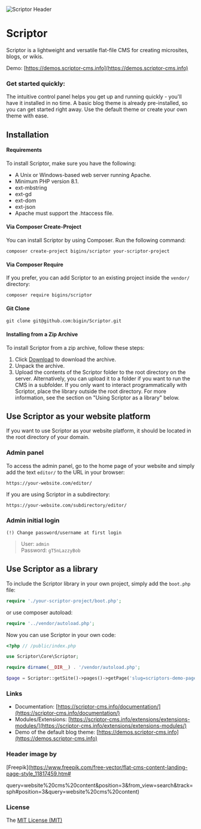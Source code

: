 
![Scriptor Header](https://scriptor-cms.info/site/themes/info/images/scriptor-header.png)

  
# Scriptor

Scriptor is a lightweight and versatile flat-file CMS for creating microsites, blogs, or wikis.

Demo: [https://demos.scriptor-cms.info](https://demos.scriptor-cms.info)

### Get started quickly:

The intuitive control panel helps you get up and running quickly - you'll have it installed in no time. A basic blog theme is already pre-installed, so you can get started right away. Use the default theme or create your own theme with ease.

## Installation

#### Requirements

To install Scriptor, make sure you have the following:

- A Unix or Windows-based web server running Apache.
- Minimum PHP version 8.1.
- ext-mbstring
- ext-gd
- ext-dom
- ext-json
- Apache must support the .htaccess file.

#### Via Composer Create-Project

You can install Scriptor by using Composer. Run the following command:

```
composer create-project bigins/scriptor your-scriptor-project
```

#### Via Composer Require

If you prefer, you can add Scriptor to an existing project inside the `vendor/` directory:

```
composer require bigins/scriptor
```

#### Git Clone

```
git clone git@github.com:bigin/Scriptor.git
```

#### Installing from a Zip Archive

To install Scriptor from a zip archive, follow these steps:

1. Click [Download](https://scriptor-cms.info) to download the archive.
2. Unpack the archive.
3. Upload the contents of the Scriptor folder to the root directory on the server. Alternatively, you can upload it to a folder if you want to run the CMS in a subfolder. If you only want to interact programmatically with Scriptor, place the library outside the root directory. For more information, see the section on "Using Scriptor as a library" below.

## Use Scriptor as your website platform

If you want to use Scriptor as your website platform, it should be located in the root directory of your domain.

### Admin panel

To access the admin panel, go to the home page of your website and simply add the text `editor/` to the URL in your browser:

```
https://your-website.com/editor/
```

If you are using Scriptor in a subdirectory:

```
https://your-website.com/subdirectory/editor/
```

### Admin initial login

`(!) Change password/username at first login`

> User: `admin`   
> Password: `gT5nLazzyBob`

## Use Scriptor as a library

To include the Scriptor library in your own project, simply add the `boot.php` file:

```php
require './your-scriptor-project/boot.php';
```

or use composer autoload:

```php
require '../vendor/autoload.php';
```

Now you can use Scriptor in your own code:

```php
<?php // /public/index.php

use Scriptor\Core\Scriptor;

require dirname(__DIR__) . '/vendor/autoload.php';

$page = Scriptor::getSite()->pages()->getPage('slug=scriptors-demo-page');
```

### Links

- Documentation: [https://scriptor-cms.info/documentation/](https://scriptor-cms.info/documentation/)
- Modules/Extensions: [https://scriptor-cms.info/extensions/extensions-modules/](https://scriptor-cms.info/extensions/extensions-modules/)
- Demo of the default blog theme: [https://demos.scriptor-cms.info](https://demos.scriptor-cms.info)

### Header image by

[Freepik](https://www.freepik.com/free-vector/flat-cms-content-landing-page-style_11817459.htm#

query=website%20cms%20content&position=3&from_view=search&track=sph#position=3&query=website%20cms%20content)

### License

The [MIT License (MIT)](https://github.com/bigin/Scriptor/blob/master/LICENSE)
